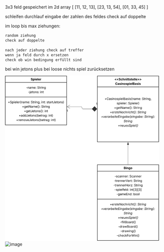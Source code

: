 3x3 feld
gespeichert im 2d array
[
[11, 12, 13],
[23, 13, 54],
[01, 33, 45]
]

schleifen durchlauf eingabe der zahlen des feldes
check auf doppelte

im loop bis max ziehungen:

    random ziehung
    check auf doppelte
    
    nach jeder ziehung check auf treffer
    wenn ja feld durch x ersetzen
    check ob win bedingung erfüllt sind


bei win jetons plus bei loose nichts
spiel zurücksetzen

![image](./Bingo.svg)
![image](./Aktivitätsdiagramm.svg)

